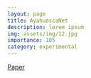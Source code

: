 ```yaml
---
layout: page
title: AyahuascaNet
description: lorem ipsum
img: assets/img/12.jpg
importance: 105
category: experimental
---
```


[Paper](assets/pdf/SIGBOVIK_2023.pdf)